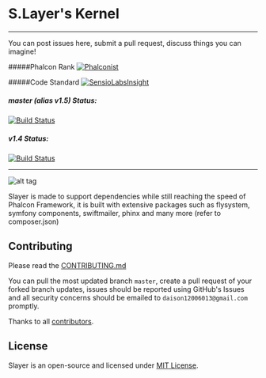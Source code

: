 # S.Layer's Kernel

---

You can post issues here, submit a pull request, discuss things you can imagine!

#####Phalcon Rank
[![Phalconist](https://phalconist.com/phalconslayer/slayer/default.svg)](https://phalconist.com/phalconslayer/slayer)

#####Code Standard
[![SensioLabsInsight](https://insight.sensiolabs.com/projects/5d5e8a5c-62e6-43cf-9d36-39f62cefdcd2/big.png)](https://insight.sensiolabs.com/projects/5d5e8a5c-62e6-43cf-9d36-39f62cefdcd2)

##### master (alias v1.5) Status:
[![Build Status](https://travis-ci.org/phalconslayer/framework.svg?branch=master)](https://travis-ci.org/phalconslayer/framework)

##### v1.4 Status:
[![Build Status](https://travis-ci.org/phalconslayer/framework.svg?branch=1.4)](https://travis-ci.org/phalconslayer/framework)

---

![alt tag](https://raw.githubusercontent.com/phalconslayer/framework/master/welcome.png)

Slayer is made to support dependencies while still reaching the speed of Phalcon Framework, it is built with extensive packages such as flysystem, symfony components, swiftmailer, phinx and many more (refer to composer.json)

## Contributing

Please read the [CONTRIBUTING.md](https://github.com/phalconslayer/framework/blob/master/CONTRIBUTING.md)

You can pull the most updated branch ``master``, create a pull request of your forked branch updates, issues should be reported using GitHub's Issues and all security concerns should be emailed to ``daison12006013@gmail.com`` promptly.

Thanks to all [contributors](https://github.com/phalconslayer/framework/graphs/contributors).

## License

Slayer is an open-source and licensed under [MIT License](http://opensource.org/licenses/MIT).
